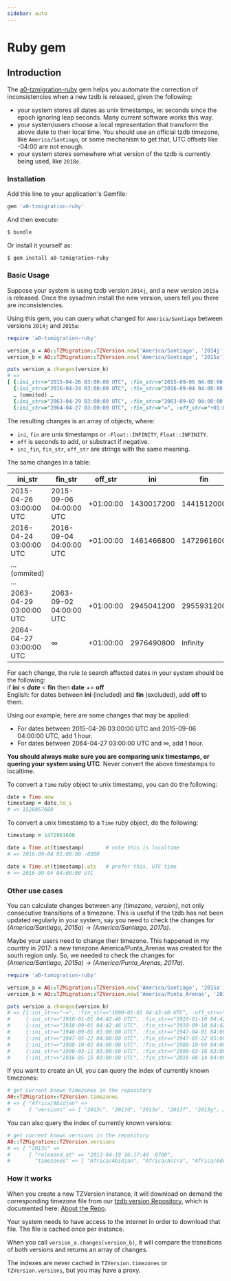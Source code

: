 ```yaml
---
sidebar: auto
---
```


# Ruby gem

## Introduction

The [a0-tzmigration-ruby](https://rubygems.org/gems/a0-tzmigration-ruby) gem helps you automate the correction of inconsistencies when a new tzdb is released, given the following:
- your system stores all dates as unix timestamps, ie: seconds since the epoch ignoring leap seconds. Many current software works this way.
- your system/users choose a local representation that transform the above date to their local time. You should use an official tzdb timezone, like `America/Santiago`, or some mechanism to get that, UTC offsets like -04:00 are not enough.
- your system stores somewhere what version of the tzdb is currently being used, like `2018e`.

### Installation

Add this line to your application's Gemfile:

```ruby
gem 'a0-tzmigration-ruby'
```

And then execute:

```bash
$ bundle
```

Or install it yourself as:

```bash
$ gem install a0-tzmigration-ruby
```

### Basic Usage

Suppose your system is using tzdb version `2014j`, and a new version `2015a` is released. Once the sysadmin install the new version, users tell you there are inconsistencies.

Using this gem, you can query what changed for `America/Santiago` between versions `2014j` and `2015a`:

```ruby
require 'a0-tzmigration-ruby'

version_a = A0::TZMigration::TZVersion.new('America/Santiago', '2014j')
version_b = A0::TZMigration::TZVersion.new('America/Santiago', '2015a')

puts version_a.changes(version_b)
# =>
[ {:ini_str=>"2015-04-26 03:00:00 UTC", :fin_str=>"2015-09-06 04:00:00 UTC", :off_str=>"+01:00:00", :ini=>1430017200, :fin=>1441512000, :off=>3600},
  {:ini_str=>"2016-04-24 03:00:00 UTC", :fin_str=>"2016-09-04 04:00:00 UTC", :off_str=>"+01:00:00", :ini=>1461466800, :fin=>1472961600, :off=>3600},
  … (ommited) …
  {:ini_str=>"2063-04-29 03:00:00 UTC", :fin_str=>"2063-09-02 04:00:00 UTC", :off_str=>"+01:00:00", :ini=>2945041200, :fin=>2955931200, :off=>3600},
  {:ini_str=>"2064-04-27 03:00:00 UTC", :fin_str=>"∞", :off_str=>"+01:00:00", :ini=>2976490800, :fin=>Infinity, :off=>3600} ]
```

The resulting changes is an array of objects, where:
- `ini`, `fin` are unix timestamps or `-Float::INFINITY`, `Float::INFINITY`.
- `off` is seconds to add, or substract if negative.
- `ini_fin`, `fin_str`, `off_str` are strings with the same meaning.


The same changes in a table:

| ini_str                  |  fin_str                  |  off_str    |  ini         |  fin         |  off  |
|------------------------- | ------------------------- | ----------- | ------------ | ------------ | ------|
| 2015-04-26 03:00:00 UTC  |  2015-09-06 04:00:00 UTC  |  +01:00:00  |  1430017200  |  1441512000  |  3600 |
| 2016-04-24 03:00:00 UTC  |  2016-09-04 04:00:00 UTC  |  +01:00:00  |  1461466800  |  1472961600  |  3600 |
| … (ommited) … |
| 2063-04-29 03:00:00 UTC  |  2063-09-02 04:00:00 UTC  |  +01:00:00  |  2945041200  |  2955931200  |  3600 |
| 2064-04-27 03:00:00 UTC  |  ∞                        |  +01:00:00  |  2976490800  |  Infinity    |  3600 |

For each change, the rule to search affected dates in your system should be the following: \
if **ini** ≤ ***date*** < **fin** then **date** += **off** \
English: for dates between **ini** (included) and **fin** (excluded), add **off** to them.

Using our example, here are some changes that may be applied:
- For dates between 2015-04-26 03:00:00 UTC and 2015-09-06 04:00:00 UTC, add 1 hour.
- For dates between 2064-04-27 03:00:00 UTC and ∞, add 1 hour.

**You should always make sure you are comparing unix timestamps, or quering your system using UTC**. Never convert the above timestamps to localtime.

To convert a `Time` ruby object to unix timestamp, you can do the following:

```ruby
date = Time.new
timestamp = date.to_i
# => 1528057688
```

To convert a unix timestamp to a `Time` ruby object, do the following:

```ruby
timestamp = 1472961600

date = Time.at(timestamp)       # note this is localtime
# => 2016-09-04 01:00:00 -0300

date = Time.at(timestamp).utc   # prefer this, UTC time
# => 2016-09-04 04:00:00 UTC
```

### Other use cases

You can calculate changes between any *(timezone, version)*, not only consecutive transitions of a timezone. This is useful if the tzdb has not been updated regularly in your system, say you need to check the changes for *(America/Santiago, 2015a)* → *(America/Santiago, 2017a)*.

Maybe your users need to change their timezone. This happened in my country in 2017: a new timezone America/Punta_Arenas was created for the south region only. So, we needed to check the changes for *(America/Santiago, 2015a)* → *(America/Punta_Arenas, 2017a)*.

```ruby
require 'a0-tzmigration-ruby'

version_a = A0::TZMigration::TZVersion.new('America/Santiago', '2015a')
version_b = A0::TZMigration::TZVersion.new('America/Punta_Arenas', '2017a')

puts version_a.changes(version_b)
# => [{:ini_str=>"-∞", :fin_str=>"1890-01-01 04:43:40 UTC", :off_str=>"-00:00:54", :ini=>-Infinity, :fin=>-2524504580, :off=>-54},
#     {:ini_str=>"1910-01-01 04:42:46 UTC", :fin_str=>"1910-01-10 04:42:46 UTC", :off_str=>"+00:17:14", :ini=>-1893439034, :fin=>-1892661434, :off=>1034},
#     {:ini_str=>"1918-09-01 04:42:46 UTC", :fin_str=>"1918-09-10 04:42:46 UTC", :off_str=>"-00:42:46", :ini=>-1619983034, :fin=>-1619205434, :off=>-2566},
#     {:ini_str=>"1946-09-01 03:00:00 UTC", :fin_str=>"1947-04-01 04:00:00 UTC", :off_str=>"+01:00:00", :ini=>-736376400, :fin=>-718056000, :off=>3600},
#     {:ini_str=>"1947-05-22 04:00:00 UTC", :fin_str=>"1947-05-22 05:00:00 UTC", :off_str=>"+01:00:00", :ini=>-713649600, :fin=>-713646000, :off=>3600},
#     {:ini_str=>"1988-10-02 04:00:00 UTC", :fin_str=>"1988-10-09 04:00:00 UTC", :off_str=>"-01:00:00", :ini=>591768000, :fin=>592372800, :off=>-3600},
#     {:ini_str=>"1990-03-11 03:00:00 UTC", :fin_str=>"1990-03-18 03:00:00 UTC", :off_str=>"-01:00:00", :ini=>637124400, :fin=>637729200, :off=>-3600},
#     {:ini_str=>"2016-05-15 03:00:00 UTC", :fin_str=>"2016-08-14 04:00:00 UTC", :off_str=>"-01:00:00", :ini=>1463281200, :fin=>1471147200, :off=>-3600}]
```

If you want to create an UI, you can query the index of currently known timezones:

```ruby
# get current known timezones in the repository
A0::TZMigration::TZVersion.timezones
# => { "Africa/Abidjan" =>
#      { "versions" => [ "2013c", "2013d", "2013e", "2013f", "2013g", …
```

You can also query the index of currently known versions:

```ruby
# get current known versions in the repository
A0::TZMigration::TZVersion.versions
# => { "2013c" =>
#      { "released_at" => "2013-04-19 16:17:40 -0700",
#        "timezones" => [ "Africa/Abidjan", "Africa/Accra", "Africa/Addis_Ababa", "Africa/Algiers", "Africa/Asmara", …

```

### How it works

When you create a new TZVersion instance, it will download on demand the corresponding timezone file from our [tzdb version Repository](https://a0.github.io/a0-tzmigration-ruby/data/), which is documented here: [About the Repo](../../data/).

Your system needs to have access to the internet in order to download that file. The file is cached once per instance.

When you call `version_a.changes(version_b)`, it will compare the transitions of both versions and returns an array of changes.

The indexes are never cached in `TZVersion.timezones` or `TZVersion.versions`, but you may have a proxy.
